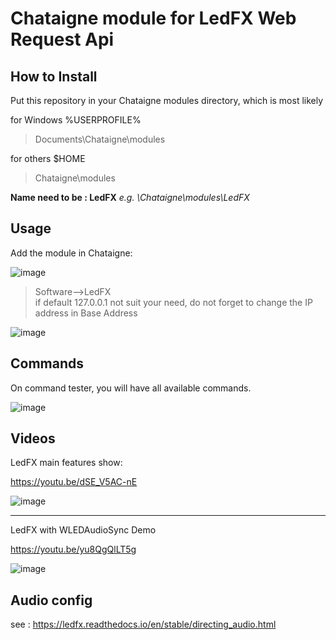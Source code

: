 # Chataigne module for LedFX Web Request Api

## How to Install

Put this repository in your Chataigne modules directory, which is most likely

for Windows %USERPROFILE%
> Documents\\Chataigne\\modules

for others $HOME
> Chataigne\\modules

**Name need to be : LedFX** _e.g. \\Chataigne\\modules\\LedFX_

## Usage

Add the module in Chataigne:

![image](https://github.com/zak-45/LedFX-Chataigne-Module/assets/121941293/0eede26c-d8f1-4af5-b965-325e0ac8cc92)


> Software-->LedFX \
> if default 127.0.0.1 not suit your need, do not forget to change the IP address in Base Address

![image](https://github.com/zak-45/LedFX-Chataigne-Module/assets/121941293/0f917fa6-533c-4f4f-9c97-b3a7c0f5dc38)

## Commands

On command tester, you will have all available commands.

![image](https://github.com/zak-45/LedFX-Chataigne-Module/assets/121941293/c9eb510d-c234-45c0-b109-95a5015fcb6f)


## Videos

LedFX main features show:

https://youtu.be/dSE_V5AC-nE

![image](https://github.com/zak-45/LedFX-Chataigne-Module/assets/121941293/49a5c934-4301-40b7-996a-23acac1e325f)


---


LedFX with WLEDAudioSync Demo

https://youtu.be/yu8QgQlLT5g

![image](https://github.com/zak-45/LedFX-Chataigne-Module/assets/121941293/1940748f-2591-46c3-a49c-5fad536eb902)

## Audio config

see : https://ledfx.readthedocs.io/en/stable/directing_audio.html
